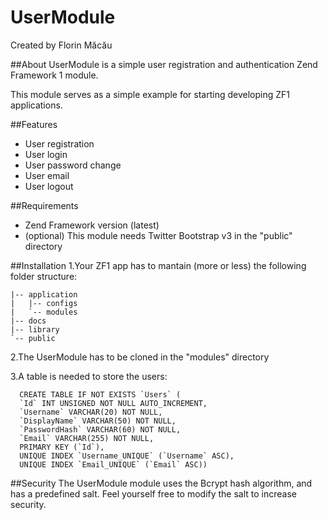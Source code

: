 UserModule
======
Created by Florin Măcău

##About
UserModule is a simple user registration and authentication Zend Framework 1 module.

This module serves as a simple example for starting developing ZF1 applications.

##Features
* User registration
* User login
* User password change
* User email
* User logout

##Requirements
- Zend Framework version (latest)
- (optional) This module needs Twitter Bootstrap v3 in the "public" directory

##Installation
  1.Your ZF1 app has to mantain (more or less) the following folder structure:
```
|-- application
|   |-- configs
|   `-- modules
|-- docs
|-- library
`-- public
```
  2.The UserModule has to be cloned in the "modules" directory

  3.A table is needed to store the users:
```
  CREATE TABLE IF NOT EXISTS `Users` (
  `Id` INT UNSIGNED NOT NULL AUTO_INCREMENT,
  `Username` VARCHAR(20) NOT NULL,
  `DisplayName` VARCHAR(50) NOT NULL,
  `PasswordHash` VARCHAR(60) NOT NULL,
  `Email` VARCHAR(255) NOT NULL,
  PRIMARY KEY (`Id`),
  UNIQUE INDEX `Username_UNIQUE` (`Username` ASC),
  UNIQUE INDEX `Email_UNIQUE` (`Email` ASC))
```
##Security
The UserModule module uses the Bcrypt hash algorithm, and has a predefined salt. Feel yourself free to modify the salt to increase security.
